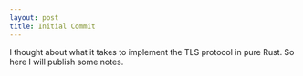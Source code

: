 ```yaml
---
layout: post
title: Initial Commit
---
```

I thought about what it takes to implement the TLS protocol in pure Rust.
So here I will publish some notes.
